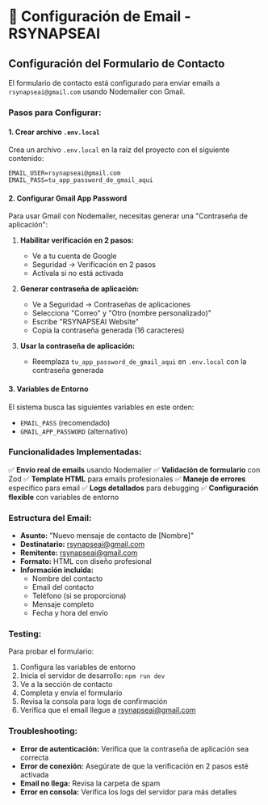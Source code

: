 # 📧 Configuración de Email - RSYNAPSEAI

## Configuración del Formulario de Contacto

El formulario de contacto está configurado para enviar emails a `rsynapseai@gmail.com` usando Nodemailer con Gmail.

### Pasos para Configurar:

#### 1. Crear archivo `.env.local`
Crea un archivo `.env.local` en la raíz del proyecto con el siguiente contenido:

```env
EMAIL_USER=rsynapseai@gmail.com
EMAIL_PASS=tu_app_password_de_gmail_aqui
```

#### 2. Configurar Gmail App Password

Para usar Gmail con Nodemailer, necesitas generar una "Contraseña de aplicación":

1. **Habilitar verificación en 2 pasos:**
   - Ve a tu cuenta de Google
   - Seguridad → Verificación en 2 pasos
   - Actívala si no está activada

2. **Generar contraseña de aplicación:**
   - Ve a Seguridad → Contraseñas de aplicaciones
   - Selecciona "Correo" y "Otro (nombre personalizado)"
   - Escribe "RSYNAPSEAI Website"
   - Copia la contraseña generada (16 caracteres)

3. **Usar la contraseña de aplicación:**
   - Reemplaza `tu_app_password_de_gmail_aqui` en `.env.local` con la contraseña generada

#### 3. Variables de Entorno

El sistema busca las siguientes variables en este orden:
- `EMAIL_PASS` (recomendado)
- `GMAIL_APP_PASSWORD` (alternativo)

### Funcionalidades Implementadas:

✅ **Envío real de emails** usando Nodemailer
✅ **Validación de formulario** con Zod
✅ **Template HTML** para emails profesionales
✅ **Manejo de errores** específico para email
✅ **Logs detallados** para debugging
✅ **Configuración flexible** con variables de entorno

### Estructura del Email:

- **Asunto:** "Nuevo mensaje de contacto de [Nombre]"
- **Destinatario:** rsynapseai@gmail.com
- **Remitente:** rsynapseai@gmail.com
- **Formato:** HTML con diseño profesional
- **Información incluida:**
  - Nombre del contacto
  - Email del contacto
  - Teléfono (si se proporciona)
  - Mensaje completo
  - Fecha y hora del envío

### Testing:

Para probar el formulario:
1. Configura las variables de entorno
2. Inicia el servidor de desarrollo: `npm run dev`
3. Ve a la sección de contacto
4. Completa y envía el formulario
5. Revisa la consola para logs de confirmación
6. Verifica que el email llegue a rsynapseai@gmail.com

### Troubleshooting:

- **Error de autenticación:** Verifica que la contraseña de aplicación sea correcta
- **Error de conexión:** Asegúrate de que la verificación en 2 pasos esté activada
- **Email no llega:** Revisa la carpeta de spam
- **Error en consola:** Verifica los logs del servidor para más detalles
